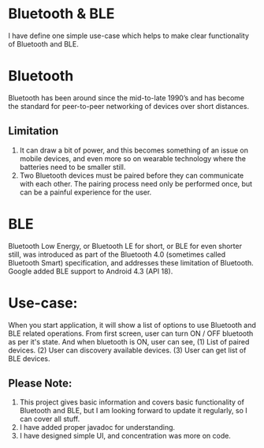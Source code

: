 Bluetooth & BLE
===============

I have define one simple use-case which helps to make clear functionality of Bluetooth and BLE.

Bluetooth
=========
Bluetooth has been around since the mid-to-late 1990’s and has become the standard for peer-to-peer networking of devices over short distances. 

Limitation
----------
1. It can draw a bit of power, and this becomes something of an issue on mobile devices, and even more so on wearable technology where the batteries need to be smaller still.
2. Two Bluetooth devices must be paired before they can communicate with each other. The pairing process need only be performed once, but can be a painful experience for the user.

BLE
===
Bluetooth Low Energy, or Bluetooth LE for short, or BLE for even shorter still, was introduced as part of the Bluetooth 4.0 (sometimes called Bluetooth Smart) specification, and addresses these limitation of Bluetooth.
Google added BLE support to Android 4.3 (API 18).

Use-case:
=========
When you start application, it will show a list of options to use Bluetooth and BLE related operations.
From first screen, user can turn ON / OFF bluetooth as per it's state.
And when bluetooth is ON, user can see,
(1) List of paired devices.
(2) User can discovery available devices.
(3) User can get list of BLE devices.


Please Note:
------------
1. This project gives basic information and covers basic functionality of Bluetooth and BLE, but I am looking forward to update it regularly, so I can cover all stuff.
2. I have added proper javadoc for understanding.
3. I have designed simple UI, and concentration was more on code.
